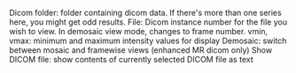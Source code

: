 Dicom folder: folder containing dicom data. If there's more than one series here, you might get odd results.
File: Dicom instance number for the file you wish to view. In demosaic view mode, changes to frame number.
vmin, vmax: minimum and maximum intensity values for display
Demosaic: switch between mosaic and framewise views (enhanced MR dicom only)
Show DICOM file: show contents of currently selected DICOM file as text
